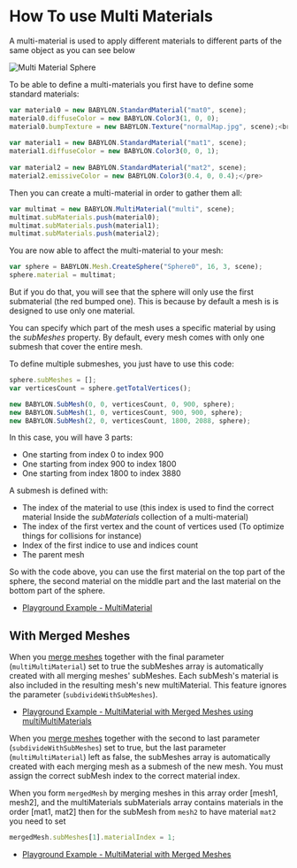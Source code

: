 # How To use Multi Materials

A multi-material is used to apply different materials to different parts of the same object as you can see below

![Multi Material Sphere](/img/how_to/Materials/multi.png)


To be able to define a multi-materials you first have to define some standard materials:

```javascript
var material0 = new BABYLON.StandardMaterial("mat0", scene);
material0.diffuseColor = new BABYLON.Color3(1, 0, 0);
material0.bumpTexture = new BABYLON.Texture("normalMap.jpg", scene);<br/>
    
var material1 = new BABYLON.StandardMaterial("mat1", scene);
material1.diffuseColor = new BABYLON.Color3(0, 0, 1);
  
var material2 = new BABYLON.StandardMaterial("mat2", scene);
material2.emissiveColor = new BABYLON.Color3(0.4, 0, 0.4);</pre>
```

Then you can create a multi-material in order to gather them all:

```javascript
var multimat = new BABYLON.MultiMaterial("multi", scene);
multimat.subMaterials.push(material0);
multimat.subMaterials.push(material1);
multimat.subMaterials.push(material2);
```

You are now able to affect the multi-material to your mesh:

```javascript
var sphere = BABYLON.Mesh.CreateSphere("Sphere0", 16, 3, scene);
sphere.material = multimat;
```

But if you do that, you will see that the sphere will only use the first submaterial (the red bumped one). This is because by default a mesh is is designed to use only one material.

You can specify which part of the mesh uses a specific material by using the _subMeshes_ property. By default, every mesh comes with only one submesh that cover the entire mesh.

To define multiple submeshes, you just have to use this code:

```javascript
sphere.subMeshes = [];
var verticesCount = sphere.getTotalVertices();

new BABYLON.SubMesh(0, 0, verticesCount, 0, 900, sphere);
new BABYLON.SubMesh(1, 0, verticesCount, 900, 900, sphere);
new BABYLON.SubMesh(2, 0, verticesCount, 1800, 2088, sphere);
```

In this case, you will have 3 parts:

* One starting from index 0 to index 900
* One starting from index 900 to index 1800
* One starting from index 1800 to index 3880


A submesh is defined with:

* The index of the material to use (this index is used to find the correct material Inside the _subMaterials_ collection of a multi-material)
* The index of the first vertex and the count of vertices used (To optimize things for collisions for instance)
* Index of the first indice to use and indices count
* The parent mesh

So with the code above, you can use the first material on the top part of the sphere, the second material on the middle part and the last material on the bottom part of the sphere.

* [Playground Example - MultiMaterial](https://www.babylonjs-playground.com/#2Q4S2S#268)

## With Merged Meshes

When you [merge meshes](/how_to/How_to_Merge_Meshes) together with the final parameter (`multiMultiMaterial`) set to true the subMeshes array is automatically created with all merging meshes' subMeshes. Each subMesh's material is also included in the resulting mesh's new multiMaterial. This feature ignores the parameter (`subdivideWithSubMeshes`).

* [Playground Example - MultiMaterial with Merged Meshes using multiMultiMaterials](https://playground.babylonjs.com/#INZ0Z0#59)

When you [merge meshes](/how_to/How_to_Merge_Meshes) together with the second to last parameter (`subdivideWithSubMeshes`) set to true, but the last parameter (`multiMultiMaterial`) left as false, the subMeshes array is automatically created with each merging mesh as a submesh of the new mesh. You must assign the correct subMesh index to the correct material index.

When you form `mergedMesh` by merging meshes in this array order [mesh1, mesh2], and the multiMaterials subMaterials array contains materials in the order [mat1, mat2] then for the subMesh from `mesh2` to have material `mat2` you need to set

```javascript
mergedMesh.subMeshes[1].materialIndex = 1;
```

* [Playground Example - MultiMaterial with Merged Meshes](https://playground.babylonjs.com/#INZ0Z0#6)
